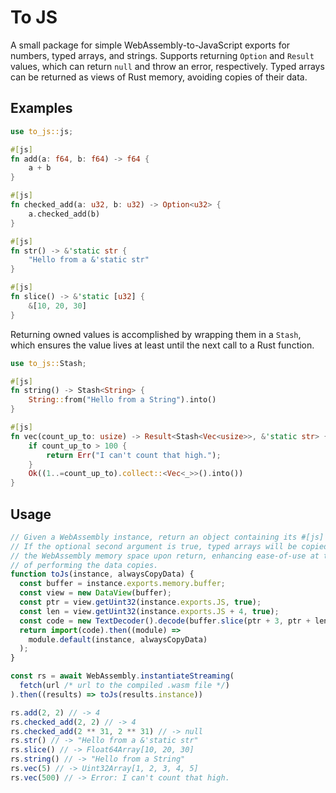 # To JS

A small package for simple WebAssembly-to-JavaScript exports for numbers, typed arrays, and strings. Supports returning `Option` and `Result` values, which can return `null` and throw an error, respectively. Typed arrays can be returned as views of Rust memory, avoiding copies of their data.

## Examples

```rust
use to_js::js;

#[js]
fn add(a: f64, b: f64) -> f64 {
    a + b
}

#[js]
fn checked_add(a: u32, b: u32) -> Option<u32> {
    a.checked_add(b)
}

#[js]
fn str() -> &'static str {
    "Hello from a &'static str"
}

#[js]
fn slice() -> &'static [u32] {
    &[10, 20, 30]
}
```

Returning owned values is accomplished by wrapping them in a `Stash`, which ensures the value lives at least until the next call to a Rust function.

```rust
use to_js::Stash;

#[js]
fn string() -> Stash<String> {
    String::from("Hello from a String").into()
}

#[js]
fn vec(count_up_to: usize) -> Result<Stash<Vec<usize>>, &'static str> {
    if count_up_to > 100 {
        return Err("I can't count that high.");
    }
    Ok((1..=count_up_to).collect::<Vec<_>>().into())
}
```

## Usage

```js
// Given a WebAssembly instance, return an object containing its #[js] exports.
// If the optional second argument is true, typed arrays will be copied out of
// the WebAssembly memory space upon return, enhancing ease-of-use at the cost
// of performing the data copies.
function toJs(instance, alwaysCopyData) {
  const buffer = instance.exports.memory.buffer;
  const view = new DataView(buffer);
  const ptr = view.getUint32(instance.exports.JS, true);
  const len = view.getUint32(instance.exports.JS + 4, true);
  const code = new TextDecoder().decode(buffer.slice(ptr + 3, ptr + len));
  return import(code).then((module) =>
    module.default(instance, alwaysCopyData)
  );
}

const rs = await WebAssembly.instantiateStreaming(
  fetch(url /* url to the compiled .wasm file */)
).then((results) => toJs(results.instance))

rs.add(2, 2) // -> 4
rs.checked_add(2, 2) // -> 4
rs.checked_add(2 ** 31, 2 ** 31) // -> null
rs.str() // -> "Hello from a &'static str"
rs.slice() // -> Float64Array[10, 20, 30]
rs.string() // -> "Hello from a String"
rs.vec(5) // -> Uint32Array[1, 2, 3, 4, 5]
rs.vec(500) // -> Error: I can't count that high.
```
